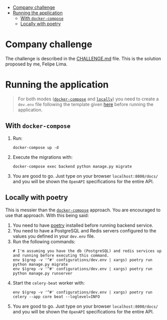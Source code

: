 - [Company challenge](#company-challenge)
- [Running the application](#running-the-application)
  - [With `docker-compose`](#with-docker-compose)
  - [Locally with poetry](#locally-with-poetry)

# Company challenge

The challenge is described in the [CHALLENGE.md](CHALLENGE.md) file. This is the solution proposed by me, Felipe Lima.

# Running the application
> For both modes ([`docker-compose`](#with-docker-compose) and [`locally`](#locally-with-poetry)) you need to create a `dev.env` file following the template given [here](configurations/env_template) before running the application.

## With `docker-compose`
1. Run:
   ```shell
   docker-compose up -d
   ```
2. Execute the migrations with:
   ```shell
   docker-compose exec backend python manage.py migrate
   ```
3. You are good to go. Just type on your browser `localhost:8000/docs/` and you will be shown the `OpenAPI` specifications for the entire API.
## Locally with poetry
This is messier than the [`docker-compose`](#with-docker-compose) approach. You are encouraged to use that approach. With this being said:

1. You need to have [poetry]() installed before running backend service.
2. You need to have a PostgreSQL and Redis servers configured to the values you defined in your `dev.env` file.
3. Run the following commands:
    ```shell
    # I'm assuming you have the db (PostgreSQL) and redis services up and running before executing this command.
    env $(grep -v '^#' configurations/dev.env | xargs) poetry run python manage.py migrate
    env $(grep -v '^#' configurations/dev.env | xargs) poetry run python manage.py runserver
    ```
4. Start the `celery-beat` worker with:
   ```shell
   env $(grep -v '^#' configurations/dev.env | xargs) poetry run celery --app core beat --loglevel=INFO
   ```
5. You are good to go. Just type on your browser `localhost:8000/docs/` and you will be shown the `OpenAPI` specifications for the entire API.
